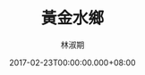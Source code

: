---
issue: 212
title: 黃金水鄉
author: 林淑期
date: 2017-02-23T00:00:00.000+08:00
topic: 景點
difficulty: 1
wikidata: Q98095596
wikidata_link: https://www.wikidata.org/wiki/Q98095596
---